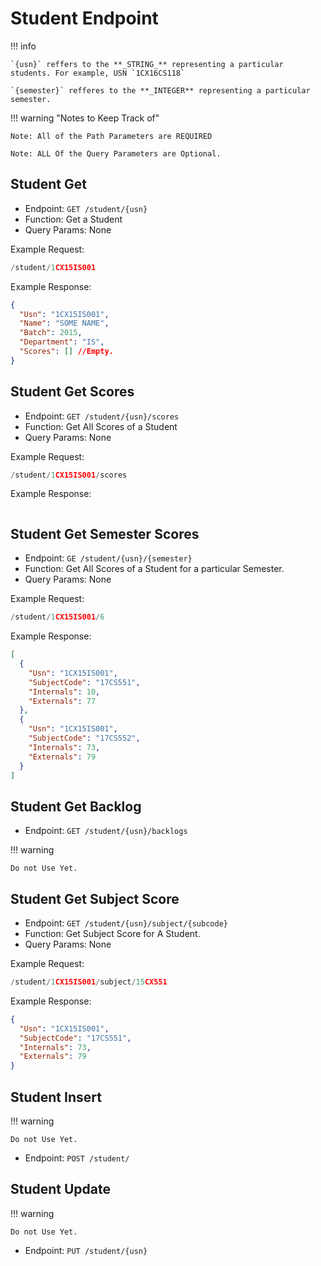 # Student Endpoint

!!! info

    `{usn}` reffers to the **_STRING_** representing a particular students. For example, USN `1CX16CS118`

    `{semester}` refferes to the **_INTEGER** representing a particular semester.

!!! warning "Notes to Keep Track of"

    Note: All of the Path Parameters are REQUIRED

    Note: ALL Of the Query Parameters are Optional.

## Student Get

- Endpoint: `GET /student​/{usn}`
- Function: Get a Student
- Query Params: None

Example Request:

```py
/student/1CX15IS001
```

Example Response:

```json
{
  "Usn": "1CX15IS001",
  "Name": "SOME NAME",
  "Batch": 2015,
  "Department": "IS",
  "Scores": [] //Empty.
}
```

## Student Get Scores

- Endpoint: `GET /student​/{usn}​/scores`
- Function: Get All Scores of a Student
- Query Params: None

Example Request:

```py
/student/1CX15IS001/scores
```

Example Response:

```json

```

## Student Get Semester Scores

- Endpoint: `GE ​/student​/{usn}​/{semester}`
- Function: Get All Scores of a Student for a particular Semester.
- Query Params: None

Example Request:

```py
/student/1CX15IS001/6
```

Example Response:

```json
[
  {
    "Usn": "1CX15IS001",
    "SubjectCode": "17CS551",
    "Internals": 10,
    "Externals": 77
  },
  {
    "Usn": "1CX15IS001",
    "SubjectCode": "17CS552",
    "Internals": 73,
    "Externals": 79
  }
]
```

## Student Get Backlog

- Endpoint: `GET /student​/{usn}​/backlogs`

!!! warning

    Do not Use Yet.

## Student Get Subject Score

- Endpoint: `GET /student​/{usn}​/subject​/{subcode}`
- Function: Get Subject Score for A Student.
- Query Params: None

Example Request:

```py
/student/1CX15IS001/subject/15CX551
```

Example Response:

```json
{
  "Usn": "1CX15IS001",
  "SubjectCode": "17CS551",
  "Internals": 73,
  "Externals": 79
}
```

## Student Insert

!!! warning

    Do not Use Yet.

- Endpoint: `POST /student​/`

## Student Update

!!! warning

    Do not Use Yet.

- Endpoint: `PUT /student​/{usn}`
